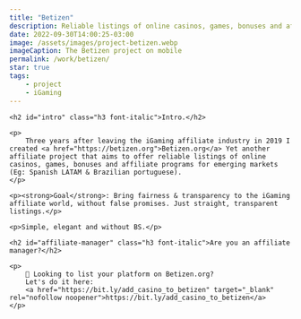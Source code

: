 ```yaml
---
title: "Betizen"
description: Reliable listings of online casinos, games, bonuses and affiliate programs, without scams or BS!
date: 2022-09-30T14:00:25-03:00
image: /assets/images/project-betizen.webp
imageCaption: The Betizen project on mobile
permalink: /work/betizen/
star: true
tags:
    - project
    - iGaming
---
```

<div class="wrapper">
    
    <h2 id="intro" class="h3 font-italic">Intro.</h2>

    <p>
        Three years after leaving the iGaming affiliate industry in 2019 I created <a href="https://betizen.org">Betizen.org</a> Yet another affiliate project that aims to offer reliable listings of online casinos, games, bonuses and affiliate programs for emerging markets (Eg: Spanish LATAM & Brazilian portuguese).
    </p>

    <p><strong>Goal</strong>: Bring fairness & transparency to the iGaming affiliate world, without false promises. Just straight, transparent listings.</p>

    <p>Simple, elegant and without BS.</p>

    <h2 id="affiliate-manager" class="h3 font-italic">Are you an affiliate manager?</h2>

    <p>
        🎰 Looking to list your platform on Betizen.org?
        Let's do it here:
        <a href="https://bit.ly/add_casino_to_betizen" target="_blank" rel="nofollow noopener">https://bit.ly/add_casino_to_betizen</a>
    </p> 
    
</div>
